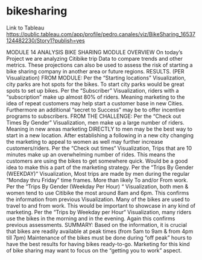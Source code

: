 # bikesharing
Link to Tableau
https://public.tableau.com/app/profile/pedro.canales/viz/BikeSharing_16537124482230/Story1?publish=yes

MODULE 14 ANALYSIS
BIKE SHARING MODULE OVERVIEW
On today’s Project we are analyzing Citibike trip Data to compare trends and other metrics. 
These projections can also be used to assess the risk of starting a bike sharing company in another area or future regions. 
RESULTS. (PER Visualization)
FROM MODULE:
Per the “Starting locations” Visualization, city parks are hot spots for the bikes. To start city parks would be great spots to set up bikes.
Per the “Subscriber” Visualization, riders with a “subscription” make up almost 80% of riders. 
Meaning marketing to the idea of repeat customers may help start a customer base in new Cities. 
Furthermore an additional “secret to Success”  may be to offer incentive programs to subscribers.
FROM THE CHALLENGE:
Per the “Check out Times By Gender” Visualization, men make up a large number of riders. 
Meaning in new areas marketing DIRECTLY to men may be the best way to start in a new location. 
After establishing a following in a new city changing the marketing to appeal to women as well may further increase customers/riders. 
Per the “Check out times“ Visualization, Trips that are 10 minutes make up an overwhelming number of rides. This means the customers are using the bikes to get somewhere quick. Would be a good idea to make this a part of the marketing strategy. 
Per the “Trips By Gender (WEEKDAY)“ Visualization, Most trips are made by men during the regular “Monday thru Friday” time frames. More than likely To and/or From work.
Per the “Trips By Gender (Weekday Per Hour) “ Visualization, both men & women tend to use Citibike the most around 8am and 6pm. This confirms the information from previous Visualization. 
Many of the bikes are used to travel to and from work. This would be important to showcase in any kind of marketing. 
Per the “Trips by Weekday per Hour“ Visualization,  many riders use the bikes in the morning and in the evening. Again this confirms previous assessments. 
SUMMARY:
Based on the information, it is crucial that bikes are readily available at peak times 
(from 5am to 9am & from 4pm till 7pm)
Maintenance of the bikes must be done during “off peak” hours to have the best results for having bikes ready-to-go. 
Marketing for this kind of bike sharing may want to focus on the “getting you to work” aspect. 




